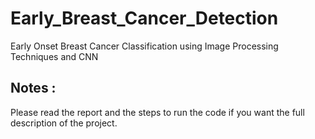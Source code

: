 # Early_Breast_Cancer_Detection
Early Onset Breast Cancer Classification using Image Processing Techniques and CNN
## Notes :
Please read the report and the steps to run the code if you want the full description of the project.
